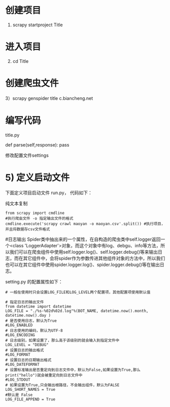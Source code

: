 

# 创建项目
1) scrapy startproject Title
# 进入项目
2) cd Title
# 创建爬虫文件
3）scrapy genspider title c.biancheng.net


# 编写代码
title.py

def parse(self,response):
	pass

修改配置文件settings 


# 5) 定义启动文件
下面定义项目启动文件 run.py， 代码如下：

纯文本复制

    from scrapy import cmdline
    #执行爬虫文件 -o 指定输出文件的格式
    cmdline.execute('scrapy crawl maoyan -o maoyan.csv'.split()) #执行项目，并且将数据存csv文件格式

#日志输出
Spider类中抽出来的一个属性，在自构造的爬虫类中self.logger返回一个<class 'LoggerAdapter'>对象，而这个对象中有log、debgu、info等方法，所以我们可以在爬虫组件中使用self.logger.log()、self.logger.debug()等来输出日志，而在其它组件中，会将spider作为参数传进其他组件对象的方法中，所以我们也可以在其它组件中使用spider.logger.log()、spider.logger.debug()等在输出日志。

setting.py 的配置属性如下：
```
# 一般在使用时只会设置LOG_FILE和LOG_LEVEL两个配置项，其他配置项使用默认值

# 指定日志的输出文件
from datetime import datetime
LOG_FILE = "./%s-%02d%02d.log"%(BOT_NAME, datetime.now().month, datetime.now().day )
# 是否使用日志，默认为True
#LOG_ENABLED
# 日志使用的编码，默认为UTF-8
#LOG_ENCODING
# 日志级别，如果设置了，那么高于该级别的就会输入到指定文件中
LOG_LEVEL = "DEBUG"
# 设置日志的输出格式
#LOG_FORMAT
# 设置日志的日期输出格式
#LOG_DATEFORMAT
# 设置标准输出是否重定向到日志文件中，默认为False,如果设置为True,那么print("hello")就会被重定向到日志文件中
#LOG_STDOUT
# 如果设置为True,只会输出根路径，不会输出组件，默认为FALSE
LOG_SHORT_NAMES = True
#默认是 False
LOG_FILE_APPEND = True
```



